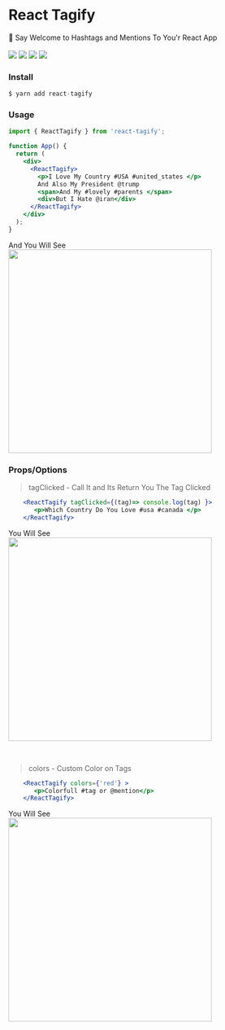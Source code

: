 # React Tagify
📌 Say Welcome to Hashtags and Mentions To You'r React App
<br />
<br />
<img src="https://img.shields.io/github/package-json/v/E-RROR/react-tagify/master?color=green&label=Version&style=flat-square"/>
<span>
<img src="https://img.shields.io/npm/v/react-tagify?color=red&style=flat-square" />
</span>
<span>
<img src="https://img.shields.io/npm/dw/react-tagify?style=flat-square" />
</span>
<span>
<img src="https://img.shields.io/github/size/E-RROR/react-tagify/lib/ReactTagify.js?style=flat-square" />
</span>

### Install
```js
$ yarn add react-tagify
```
### Usage
```jsx
import { ReactTagify } from 'react-tagify';

function App() {
  return (
    <div>
      <ReactTagify>
        <p>I Love My Country #USA #united_states </p>
        And Also My President @trump
        <span>And My #lovely #parents </span>
        <div>But I Hate @iran</div>
      </ReactTagify>
    </div>
  );
}
```
And You Will See
<br />
<img 
  src="https://sinafarhadi.ir/assets/images/install.png"
  width="400"
/>


### Props/Options

> tagClicked - Call It and Its Return You The Tag Clicked
```jsx
    <ReactTagify tagClicked={(tag)=> console.log(tag) }>
       <p>Which Country Do You Love #usa #canada </p>
    </ReactTagify>
```
You Will See
<br />
<img 
  src="https://sinafarhadi.ir/assets/images/click.png"
  width="400"
/>

<br />

> colors - Custom Color on Tags
```jsx
    <ReactTagify colors={'red'} >
       <p>Colorfull #tag or @mention</p>
    </ReactTagify>
```
You Will See
<br />
<img 
  src="https://sinafarhadi.ir/assets/images/colorfull.png"
  width="400"
/>
